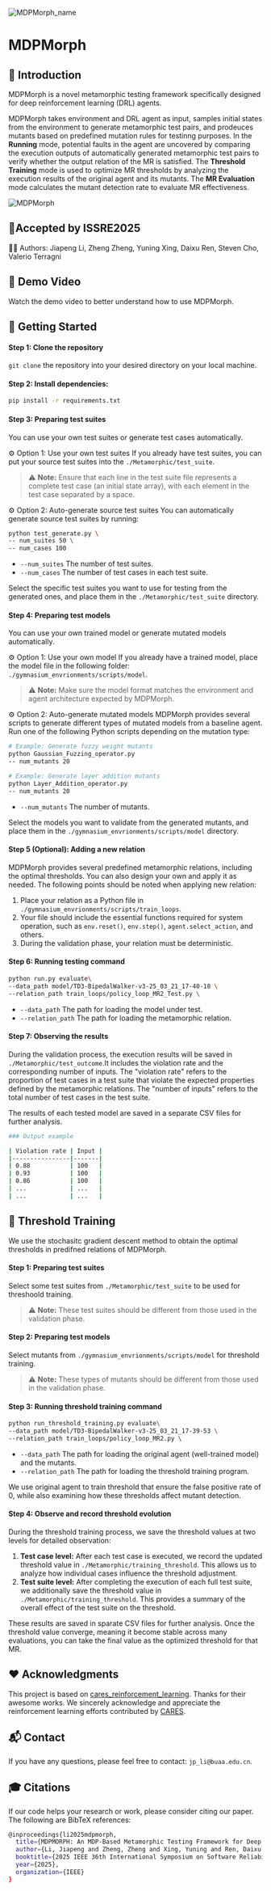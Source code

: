 
![MDPMorph_name](./images/MDPMorph_name_1.png)

# MDPMorph



## 📘 Introduction

MDPMorph is a novel metamorphic testing framework specifically designed for deep reinforcement learning (DRL) agents.

MDPMorph takes environment and DRL agent as input, samples initial states from the environment to generate metamorphic test pairs, and prodeuces mutants based on predefined mutation rules for testinng purposes. In the **Running** mode, potential faults in the agent are uncovered by comparing the execution outputs of automatically generated metamorphic test pairs to verify whether the output relation of the MR is satisfied. The **Threshold Training** mode is used to optimize MR thresholds by analyzing the execution results of the original agent and its mutants. The **MR Evaluation** mode calculates the mutant detection rate to evaluate MR effectiveness. 

![MDPMorph](./images/MDPMorph.png)


## 🚩Accepted by ISSRE2025
  👨‍💻 Authors: Jiapeng Li, Zheng Zheng, Yuning Xing, Daixu Ren, Steven Cho, Valerio Terragni


## 🎥 Demo Video

Watch the demo video to better understand how to use MDPMorph.




## 🚀 Getting Started

#### Step 1: Clone the repository

```git clone``` the repository into your desired directory on your local machine.

#### Step 2: Install dependencies:

```bash
pip install -r requirements.txt
```

#### Step 3: Preparing test suites

You can use your own test suites or generate test cases automatically.

⚙️ Option 1: Use your own test suites
If you already have test suites, you can put your source test suites into the ```./Metamorphic/test_suite```.

> ⚠️ **Note:** Ensure that each line in the test suite file represents a complete test case (an initial state array), with each element in the test case separated by a space.

⚙️ Option 2: Auto-generate source test suites
You can automatically generate source test suites by running:

```bash
python test_generate.py \
-- num_suites 50 \
-- num_cases 100
```

* ```--num_suites``` The number of test suites.
* ```--num_cases``` The number of test cases in each test suite.

Select the specific test suites you want to use for testing from the generated ones, and place them in the ```./Metamorphic/test_suite``` directory.


#### Step 4: Preparing test models
You can use your own trained model or generate mutated models automatically.

⚙️ Option 1: Use your own model
If you already have a trained model, place the model file in the following folder: ```./gymnasium_envrionments/scripts/model```.

> ⚠️ **Note:** Make sure the model format matches the environment and agent architecture expected by MDPMorph.

⚙️ Option 2: Auto-generate mutated models
MDPMorph provides several scripts to generate different types of mutated models from a baseline agent. Run one of the following Python scripts depending on the mutation type:

```bash
# Example: Generate fuzzy weight mutants
python Gaussian_Fuzzing_operator.py
-- num_mutants 20

# Example: Generate layer addition mutants
python Layer_Addition_operator.py
-- num_mutants 20
```

* ```--num_mutants``` The number of mutants.

Select the models you want to validate from the generated mutants, and place them in the ```./gymnasium_envrionments/scripts/model``` directory.


#### Step 5 (Optional): Adding a new relation

MDPMorph provides several predefined metamorphic relations, including the optimal thresholds.
You can also design your own and apply it as needed. The following points should be noted when applying new relation:

1. Place your relation as a Python file in ```./gymnasium_envrionments/scripts/train_loops```.
2. Your file should include the essential functions required for system operation, such as ```env.reset()```, ```env.step()```, ```agent.select_action```, and others.
3. During the validation phase, your relation must be deterministic.





#### Step 6: Running testing command

```bash
python run.py evaluate\
--data_path model/TD3-BipedalWalker-v3-25_03_21_17-40-18 \
--relation_path train_loops/policy_loop_MR2_Test.py \
```

* ```--data_path``` The path for loading the model under test.
* ```--relation_path``` The path for loading the metamorphic relation.



#### Step 7: Observing the results

During the validation process, the execution results will be saved in ```./Metamorphic/test_outcome```.It includes the violation rate and the corresponding number of inputs. The "violation rate" refers to the proportion of test cases in a test suite that violate the expected properties defined by the metamorphic relations. The "number of inputs" refers to the total number of test cases in the test suite.

The results of each tested model are saved in a separate CSV files for further analysis.


```bash
### Output example

| Violation rate | Input |
|----------------|-------|
| 0.88           | 100   |
| 0.93           | 100   |
| 0.86           | 100   |
| ...            | ...   |
| ...            | ...   |
```



## 🎯 Threshold Training

We use the stochasitc gradient descent method to obtain the optimal thresholds in predifned relations of MDPMorph.

#### Step 1: Preparing test suites


Select some test suites from ```./Metamorphic/test_suite``` to be used for threshoold training.

> ⚠️ **Note:** These test suites should be different from those used in the validation phase.


#### Step 2: Preparing test models

Select mutants from ```./gymnasium_envrionments/scripts/model``` for threshold training.

> ⚠️ **Note:** These types of mutants should be different from those used in the validation phase.


#### Step 3: Running threshold training command

```bash
python run_threshold_training.py evaluate\
--data_path model/TD3-BipedalWalker-v3-25_03_21_17-39-53 \
--relation_path train_loops/policy_loop_MR2.py \
```

* ```--data_path``` The path for loading the original agent (well-trained model) and the mutants.
* ```--relation_path``` The path for loading the threshold training program.

We use original agent to train threshold that ensure the false positive rate of 0, while also examining how these thresholds affect mutant detection.

#### Step 4: Observe and record threshold evolution

During the threshold training process, we save the threshold values at two levels for detailed observation:

1. **Test case level:** After each test case is executed, we record the updated threshold value in ```./Metamorphic/training_threshold```. This allows us to analyze how individual cases influence the threshold adjustment. 
2. **Test suite level:** After completing the execution of each full test suite, we additionally save the threshold value in ```./Metamorphic/training_threshold```. This provides a summary of the overall effect of the test suite on the threshold.

These results are saved in sparate CSV files for further analysis. Once the threshold value converge, meaning it become stable across many evaluations, you can take the final value as the optimized threshold for that MR.


## ❤️ Acknowledgments

This project is based on [cares_reinforcement_learning](https://github.com/UoA-CARES/cares_reinforcement_learning). Thanks for their awesome works. We sincerely acknowledge and appreciate the reinforcement learning efforts contributed by [CARES](https://cares.blogs.auckland.ac.nz/).

## 📬 Contact
 
If you have any questions, please feel free to contact: ```jp_li@buaa.edu.cn```.

## 🎓 Citations

If our code helps your research or work, please consider citing our paper. The following are BibTeX references:
```bash
@inproceedings{li2025mdpmorph,
  title={MDPMORPH: An MDP-Based Metamorphic Testing Framework for Deep Reinforcement Learning Agents},
  author={Li, Jiapeng and Zheng, Zheng and Xing, Yuning and Ren, Daixu and Cho, Steven and Terragni, Valerio},
  booktitle={2025 IEEE 36th International Symposium on Software Reliability Engineering (ISSRE)},
  year={2025},
  organization={IEEE}
}
```

